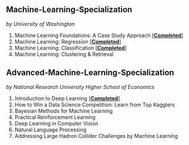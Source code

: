 

## Machine-Learning-Specialization
_by University of Washington_

1. Machine Learning Foundations: A Case Study Approach [[__Completed__](https://www.coursera.org/account/accomplishments/certificate/T4BSXMHY9FK4)]
2. Machine Learning: Regression [[__Completed__](https://www.coursera.org/account/accomplishments/certificate/RLJH74ZZAEAT)]
3. Machine Learning: Classification [[__Completed__](https://www.coursera.org/account/accomplishments/certificate/WJ6AU43S8YUK)]
4. Machine Learning: Clustering & Retrieval

## Advanced-Machine-Learning-Specialization
_by National Research University Higher School of Economics_

1. Introduction to Deep Learning [[__Completed__](https://www.coursera.org/account/accomplishments/certificate/XN2B7T4AJX8C)]
2. How to Win a Data Science Competition: Learn from Top Kagglers
3. Bayesian Methods for Machine Learning
4. Practical Reinforcement Learning
5. Deep Learning in Computer Vision
6. Natural Language Processing
7. Addressing Large Hadron Collider Challenges by Machine Learning
